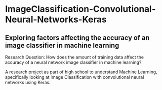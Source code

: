 # ImageClassification-Convolutional-Neural-Networks-Keras

## Exploring factors affecting the accuracy of an image classifier in machine learning

Research Question: How does the amount of training data affect the accuracy of a neural network image classifier in machine learning?

A research project as part of high school to understand Machine Learning, specifically looking at Image Classification with convolutional neural networks using Keras.
